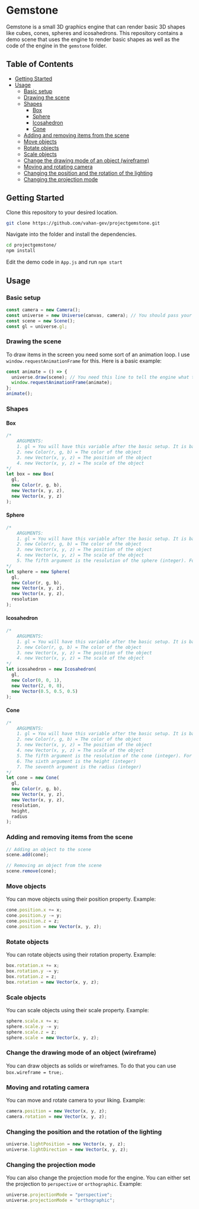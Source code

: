 # Gemstone

Gemstone is a small 3D graphics engine that can render basic 3D shapes like cubes, cones, spheres and icosahedrons. This repository contains a demo scene that uses the engine to render basic shapes as well as the code of the engine in the `gemstone` folder.

## Table of Contents

- [Getting Started](#getting-started)
- [Usage](#usage)
  - [Basic setup](#basic-setup)
  - [Drawing the scene](#drawing-the-scene)
  - [Shapes](#shapes)
    - [Box](#box)
    - [Sphere](#sphere)
    - [Icosahedron](#icosahedron)
    - [Cone](#cone)
  - [Adding and removing items from the scene](#adding-and-removing-items-from-the-scene)
  - [Move objects](#move-objects)
  - [Rotate objects](#rotate-objects)
  - [Scale objects](#scale-objects)
  - [Change the drawing mode of an object (wireframe)](#change-the-drawing-mode-of-an-object-wireframe)
  - [Moving and rotating camera](#moving-and-rotating-camera)
  - [Changing the position and the rotation of the lighting](#changing-the-position-and-the-rotation-of-the-lighting)
  - [Changing the projection mode](#changing-the-projection-mode)

## Getting Started

Clone this repository to your desired location.

```bash
git clone https://github.com/vahan-gev/projectgemstone.git
```

Navigate into the folder and install the dependencies.

```bash
cd projectgemstone/
npm install
```

Edit the demo code in `App.js` and run `npm start`

## Usage

### Basic setup

```javascript
const camera = new Camera();
const universe = new Universe(canvas, camera); // You should pass your own canvas element here
const scene = new Scene();
const gl = universe.gl;
```

### Drawing the scene

To draw items in the screen you need some sort of an animation loop. I use `window.requestAnimationFrame` for this. Here is a basic example:

```javascript
const animate = () => {
  universe.draw(scene); // You need this line to tell the engine what to draw
  window.requestAnimationFrame(animate);
};
animate();
```

### Shapes

#### Box

```javascript
/*
    ARGUMENTS:
    1. gl = You will have this variable after the basic setup. It is basically canvas.getContext('webgl');
    2. new Color(r, g, b) = The color of the object
    3. new Vector(x, y, z) = The position of the object
    4. new Vector(x, y, z) = The scale of the object
*/
let box = new Box(
  gl,
  new Color(r, g, b),
  new Vector(x, y, z),
  new Vector(x, y, z)
);
```

#### Sphere

```javascript
/*
    ARGUMENTS:
    1. gl = You will have this variable after the basic setup. It is basically canvas.getContext('webgl');
    2. new Color(r, g, b) = The color of the object
    3. new Vector(x, y, z) = The position of the object
    4. new Vector(x, y, z) = The scale of the object
    5. The fifth argument is the resolution of the sphere (integer). For a smooth sphere I recommend using 20.
*/
let sphere = new Sphere(
  gl,
  new Color(r, g, b),
  new Vector(x, y, z),
  new Vector(x, y, z),
  resolution
);
```

#### Icosahedron

```javascript
/*
    ARGUMENTS:
    1. gl = You will have this variable after the basic setup. It is basically canvas.getContext('webgl');
    2. new Color(r, g, b) = The color of the object
    3. new Vector(x, y, z) = The position of the object
    4. new Vector(x, y, z) = The scale of the object
*/
let icosahedron = new Icosahedron(
  gl,
  new Color(0, 0, 1),
  new Vector(2, 0, 0),
  new Vector(0.5, 0.5, 0.5)
);
```

#### Cone

```javascript
/*
    ARGUMENTS:
    1. gl = You will have this variable after the basic setup. It is basically canvas.getContext('webgl');
    2. new Color(r, g, b) = The color of the object
    3. new Vector(x, y, z) = The position of the object
    4. new Vector(x, y, z) = The scale of the object
    5. The fifth argument is the resolution of the cone (integer). For a smooth cone I recommend using 20.
    6. The sixth argument is the height (integer)
    7. The seventh argument is the radius (integer)
*/
let cone = new Cone(
  gl,
  new Color(r, g, b),
  new Vector(x, y, z),
  new Vector(x, y, z),
  resolution,
  height,
  radius
);
```

### Adding and removing items from the scene

```javascript
// Adding an object to the scene
scene.add(cone);

// Removing an object from the scene
scene.remove(cone);
```

### Move objects

You can move objects using their position property. Example:

```javascript
cone.position.x += x;
cone.position.y -= y;
cone.position.z = z;
cone.position = new Vector(x, y, z);
```

### Rotate objects

You can rotate objects using their rotation property. Example:

```javascript
box.rotation.x += x;
box.rotation.y -= y;
box.rotation.z = z;
box.rotation = new Vector(x, y, z);
```

### Scale objects

You can scale objects using their scale property. Example:

```javascript
sphere.scale.x += x;
sphere.scale.y -= y;
sphere.scale.z = z;
sphere.scale = new Vector(x, y, z);
```

### Change the drawing mode of an object (wireframe)

You can draw objects as solids or wireframes. To do that you can use `box.wireframe = true;`.

### Moving and rotating camera

You can move and rotate camera to your liking. Example:

```javascript
camera.position = new Vector(x, y, z);
camera.rotation = new Vector(x, y, z);
```

### Changing the position and the rotation of the lighting

```javascript
universe.lightPosition = new Vector(x, y, z);
universe.lightDirection = new Vector(x, y, z);
```

### Changing the projection mode

You can also change the projection mode for the engine. You can either set the projection to `perspective` or `orthographic`. Example:

```javascript
universe.projectionMode = "perspective";
universe.projectionMode = "orthographic";
```

